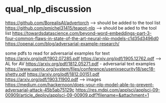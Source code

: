 # qual_nlp_discussion
https://github.com/BorealisAI/advertorch  --> should be added to the tool list
https://github.com/pmichel31415/teapot-nlp  --> should be aded to the tool list
https://towardsdatascience.com/beyond-word-embeddings-part-3-four-common-flaws-in-state-of-the-art-neural-nlp-models-c1d35d3496d0
https://openai.com/blog/adversarial-example-research/

some pdfs to read for adversarial examples for text
https://arxiv.org/pdf/1902.07285.pdf
https://arxiv.org/pdf/1905.12762.pdf --> AL for AV
https://arxiv.org/pdf/1812.05271.pdf - adversarial text examples
https://www.usenix.org/system/files/conference/usenixsecurity18/sec18-shetty.pdf
https://arxiv.org/pdf/1812.00151.pdf
https://arxiv.org/pdf/1903.11900.pdf --> images
https://medium.com/hackernoon/does-your-nlp-model-able-to-prevent-adversarial-attack-45b5ab75129c
https://res.mdpi.com/applsci/applsci-09-00909/article_deploy/applsci-09-00909.pdf?filename=&attachment=1
